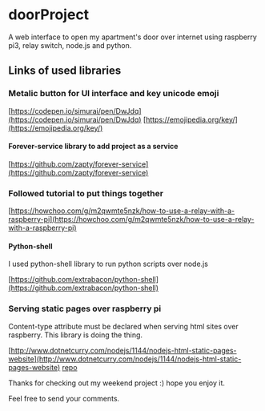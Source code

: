 # doorProject
A web interface to open my apartment's door over internet using raspberry pi3, relay switch, node.js and python.



## Links of used libraries 

### Metalic button for UI interface and key unicode emoji

[https://codepen.io/simurai/pen/DwJdq](https://codepen.io/simurai/pen/DwJdq)
[https://emojipedia.org/key/](https://emojipedia.org/key/)


#### Forever-service library to add project as a service

[https://github.com/zapty/forever-service](https://github.com/zapty/forever-service)


### Followed tutorial to put things together

[https://howchoo.com/g/m2qwmte5nzk/how-to-use-a-relay-with-a-raspberry-pi](https://howchoo.com/g/m2qwmte5nzk/how-to-use-a-relay-with-a-raspberry-pi)

#### Python-shell

I used python-shell library to run python scripts over node.js

[https://github.com/extrabacon/python-shell](https://github.com/extrabacon/python-shell)

### Serving static pages over raspberry pi

Content-type attribute must be declared when serving html sites over raspberry.
This library is doing the thing.

[http://www.dotnetcurry.com/nodejs/1144/nodejs-html-static-pages-website](http://www.dotnetcurry.com/nodejs/1144/nodejs-html-static-pages-website)
[repo](https://github.com/dotnetcurry/node.js-html-static-content)


Thanks for checking out my weekend project :) hope you enjoy it.

Feel free to send your comments.

